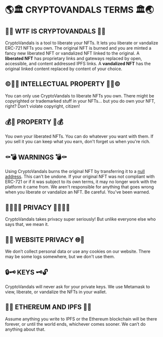 # 🌎🏛 CRYPTOVANDALS TERMS 🏛🌏

## 🎪🎨 WTF IS CRYPTOVANDALS 🎨🎪
CryptoVandals is a tool to liberate your NFTs. It lets you liberate or vandalize ERC-721 NFTs you own. The original NFT is burned and you are minted a fancy new liberated NFT or vandalized NFT linked to the original.
A **liberated NFT** has proprietary links and gateways replaced by open, accessible, and content addressed IPFS links.
A **vandalized NFT** has the original linked content replaced by content of your choice.

## ©️🏴‍☠️ INTELLECTUAL PROPERTY 🏴‍☠️©️
You can only use CryptoVandals to liberate NFTs you own. There might be copyrighted or trademarked stuff in your NFTs... but you do own your NFT, right? Don’t violate copyright, citizen!

## 💰💸 PROPERTY 💸💰
You own your liberated NFTs. You can do whatever you want with them. If you sell it you can keep what you earn, don't forget us when you're rich.

## ⚰️💣 WARNINGS 💣⚰️
Using CryptoVandals burns the original NFT by transferring it to a [null address](https://etherscan.io/address/0x0000000000000000000000000000000000000001). This can't be undone.
If your original NFT was not compliant with ERC-721 or if it was subject to its own terms, it may no longer work with the platform it came from. 
We aren't responsible for anything that goes wrong when you liberate or vandalize an NFT.
Be careful. You’ve been warned.

## 🔎🕵🏾‍♀️ PRIVACY 🕵🏻‍♂️🔎
CryptoVandals takes privacy super seriously! But unlike everyone else who says that, we mean it. 

## 🍪🌐 WEBSITE PRIVACY 🌐🍪
We don’t collect personal data or use any cookies on our website. There may be some logs somewhere, but we don't use them.

## 🔒🗝 KEYS 🗝🔓
CryptoVandals will never ask for your private keys. We use Metamask to view, liberate, or vandalize the NFTs in your wallet.

## 💾🔗 ETHEREUM AND IPFS 🔗💾
Assume anything you write to IPFS or the Ethereum blockchain will be there forever, or until the world ends, whichever comes sooner. We can’t do anything about that.
